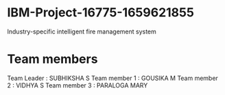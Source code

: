 # IBM-Project-16775-1659621855
Industry-specific intelligent fire management system
 
# Team members
Team Leader : SUBHIKSHA S
Team member 1 : GOUSIKA M
Team member 2 : VIDHYA S
Team member 3 : PARALOGA MARY

